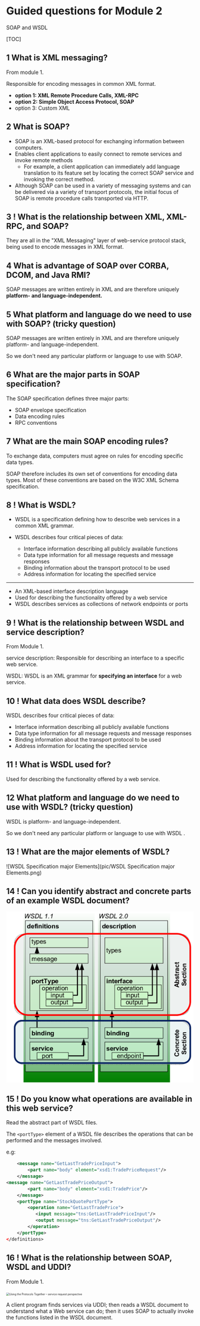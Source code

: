 # Guided questions for Module 2

SOAP and WSDL

[TOC]

## 1 What is XML messaging?

From module 1.

Responsible for encoding messages in common XML format.

- **option 1: XML Remote Procedure Calls, XML-RPC**
- **option 2: Simple Object Access Protocol, SOAP**
- option 3: Custom XML

## 2 What is SOAP?

- SOAP is an XML-based protocol for exchanging information between computers.
- Enables client applications to easily connect to remote services and invoke remote methods
  - For example, a client application can immediately add language translation to its feature set by locating the correct SOAP service and invoking the correct method.
- Although SOAP can be used in a variety of messaging systems and can be delivered via a variety of transport protocols, the initial focus of SOAP is remote procedure calls transported via HTTP. 

## 3 ! What is the relationship between XML, XML-RPC, and SOAP?

They are all in the "XML Messaging" layer of web-service protocol stack, being used to encode messages in XML format.

## 4 What is advantage of SOAP over CORBA, DCOM, and Java RMI?

SOAP messages are written entirely in XML and are therefore uniquely **platform- and language-independent.**

## 5 What platform and language do we need to use with SOAP? (tricky question)

SOAP messages are written entirely in XML and are therefore uniquely platform- and language-independent.

So we don't need any particular platform or language to use with SOAP.

## 6 What are the major parts in SOAP specification?

The SOAP specification defines three major parts:

- SOAP envelope specification
- Data encoding rules
- RPC conventions

## 7 What are the main SOAP encoding rules?

To exchange data, computers must agree on rules for encoding specific data types.

SOAP therefore includes its own set of conventions for encoding data types. Most of these conventions are based on the W3C XML Schema specification.

## 8 ! What is WSDL?

- WSDL is a specification defining how to describe web services in a common XML grammar.

- WSDL describes four critical pieces of data:
  - Interface information describing all publicly available functions
  - Data type information for all message requests and message responses
  - Binding information about the transport protocol to be used
  - Address information for locating the specified service

---

- An XML-based interface description language
- Used for describing the functionality offered by a web service
- WSDL describes services as collections of network endpoints or ports

## 9 ! What is the relationship between WSDL and service description?

From Module 1.

service description: Responsible for describing an interface to a specific web service.

WSDL: WSDL is an XML grammar for **specifying an interface** for a web service.

## 10 ! What data does WSDL describe?

WSDL describes four critical pieces of data:

- Interface information describing all publicly available functions
- Data type information for all message requests and message responses
- Binding information about the transport protocol to be used
- Address information for locating the specified service

## 11 ! What is WSDL used for?

Used for describing the functionality offered by a web service.

## 12 What platform and language do we need to use with WSDL? (tricky question)

WSDL is platform- and language-independent.

So we don't need any particular platform or language to use with WSDL .

## 13 ! What are the major elements of WSDL?

![WSDL Specification major Elements](pic/WSDL Specification major Elements.png)

## 14 ! Can you identify abstract and concrete parts of an example WSDL document?

<img src="pic/WSDL abstract and concrete parts.png" alt="WSDL abstract and concrete parts" style="zoom: 67%;" />

## 15 ! Do you know what operations are available in this web service?

Read the abstract part of WSDL files.

The `<portType>` element of a WSDL file describes the operations that can be performed and the messages involved.

e.g:

```XML
    <message name="GetLastTradePriceInput">
        <part name="body" element="xsd1:TradePriceRequest"/>
    </message>
<message name="GetLastTradePriceOutput">
        <part name="body" element="xsd1:TradePrice"/>
    </message>
    <portType name="StockQuotePortType">
        <operation name="GetLastTradePrice">
           <input message="tns:GetLastTradePriceInput"/>
           <output message="tns:GetLastTradePriceOutput"/>
        </operation>
    </portType>
</definitions>
```

## 16 ! What is the relationship between SOAP, WSDL and UDDI?

From Module 1.

<img src="pic/Using the Protocols Together – service request perspective.png" alt="Using the Protocols Together – service request perspective" style="zoom:50%;" />

A client program finds services via UDDI;  then reads a WSDL document to understand what a Web service can do; then it uses SOAP to actually invoke the functions listed in the WSDL document.
